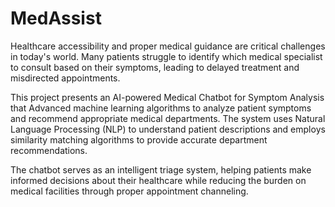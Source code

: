 # MedAssist
Healthcare accessibility and proper medical guidance are critical challenges in today's world. 
Many patients struggle to identify which medical specialist to consult based on their symptoms, 
leading to delayed treatment and misdirected appointments.

This project presents an AI-powered Medical Chatbot for Symptom Analysis that Advanced machine learning algorithms to analyze patient symptoms and 
recommend appropriate medical departments. The system uses Natural Language Processing (NLP) 
to understand patient descriptions and employs similarity matching algorithms to provide 
accurate department recommendations.

The chatbot serves as an intelligent triage system, helping patients make informed decisions 
about their healthcare while reducing the burden on medical facilities through proper 
appointment channeling.
